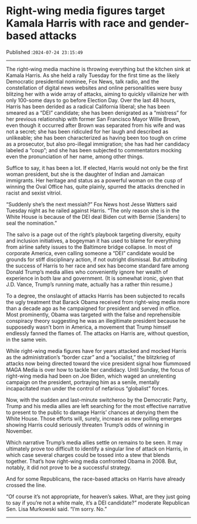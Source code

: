# Right-wing media figures target Kamala Harris with race and gender-based attacks

Published :`2024-07-24 23:15:49`

---

The right-wing media machine is throwing everything but the kitchen sink at Kamala Harris. As she held a rally Tuesday for the first time as the likely Democratic presidential nominee, Fox News, talk radio, and the constellation of digital news websites and online personalities were busy blitzing her with a wide array of attacks, aiming to quickly villainize her with only 100-some days to go before Election Day. Over the last 48 hours, Harris has been derided as a radical California liberal; she has been smeared as a “DEI” candidate; she has been denigrated as a “mistress” for her previous relationship with former San Francisco Mayor Willie Brown, even though it occurred after Brown was separated from his wife and was not a secret; she has been ridiculed for her laugh and described as unlikeable; she has been characterized as having been too tough on crime as a prosecutor, but also pro-illegal immigration; she has had her candidacy labeled a “coup”; and she has been subjected to commentators mocking even the pronunciation of her name, among other things.

Suffice to say, it has been a lot.  If elected, Harris would not only be the first woman president, but she is the daughter of Indian and Jamaican immigrants. Her heritage and status as a powerful woman on the cusp of winning the Oval Office has, quite plainly, spurred the attacks drenched in racist and sexist vitriol.

“Suddenly she’s the next messiah?” Fox News host Jesse Watters said Tuesday night as he railed against Harris. “The only reason she is in the White House is because of the DEI deal Biden cut with Bernie [Sanders] to seal the nomination.”

The salvo is a page out of the right’s playbook targeting diversity, equity and inclusion initiatives, a bogeyman it has used to blame for everything from airline safety issues to the Baltimore bridge collapse.  In most of corporate America, even calling someone a “DEI” candidate would be grounds for stiff disciplinary action, if not outright dismissal. But attributing the success of Harris to her race and sex has become standard fare among Donald Trump’s media allies who conveniently ignore her wealth of experience in both law and government. (It is somewhat ironic, given that J.D. Vance, Trump’s running mate, actually has a rather thin resume.)

To a degree, the onslaught of attacks Harris has been subjected to recalls the ugly treatment that Barack Obama received from right-wing media more than a decade ago as he campaigned for president and served in office. Most prominently, Obama was targeted with the false and reprehensible conspiracy theory suggesting he was an illegitimate president because he supposedly wasn’t born in America, a movement that Trump himself endlessly fanned the flames of. The attacks on Harris are, without question, in the same vein.

While right-wing media figures have for years attacked and mocked Harris as the administration’s “border czar” and a “socialist,” the blitzkrieg of attacks now being directed toward the vice president signal how flummoxed MAGA Media is over how to tackle her candidacy. Until Sunday, the focus of right-wing media had been on Joe Biden, which waged an unrelenting campaign on the president, portraying him as a senile, mentally incapacitated man under the control of nefarious “globalist” forces.

Now, with the sudden and last-minute switcheroo by the Democratic Party, Trump and his media allies are left searching for the most effective narrative to present to the public to damage Harris’ chances at denying them the White House. Those efforts will, surely, increase as new polling emerges showing Harris could seriously threaten Trump’s odds of winning in November.

Which narrative Trump’s media allies settle on remains to be seen. It may ultimately prove too difficult to identify a singular line of attack on Harris, in which case several charges could be tossed into a stew that blends together. That’s how right-wing media confronted Obama in 2008. But, notably, it did not prove to be a successful strategy.

And for some Republicans, the race-based attacks on Harris have already crossed the line.

“Of course it’s not appropriate, for heaven’s sakes. What, are they just going to say if you’re not a white male, it’s a DEI candidate?” moderate Republican Sen. Lisa Murkowski said. “I’m sorry. No.”

---

